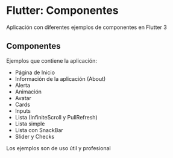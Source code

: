 # Flutter: Componentes

Aplicación con diferentes ejemplos de componentes en Flutter 3

## Componentes

Ejemplos que contiene la aplicación:
- Página de Inicio
- Información de la aplicación (About)
- Alerta
- Animación
- Avatar
- Cards
- Inputs
- Lista (InfiniteScroll y PullRefresh)
- Lista simple
- Lista con SnackBar
- Slider y Checks

Los ejemplos son de uso útil y profesional
